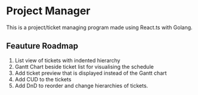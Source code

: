 # Project Manager

This is a project/ticket managing program made using React.ts with Golang.

## Feauture Roadmap

1. List view of tickets with indented hierarchy
2. Gantt Chart beside ticket list for visualising the schedule
3. Add ticket preview that is displayed instead of the Gantt chart
4. Add CUD to the tickets
5. Add DnD to reorder and change hierarchies of tickets.
